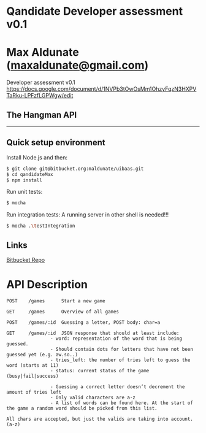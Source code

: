 ﻿# Qandidate Developer assessment v0.1
# Max Aldunate (maxaldunate@gmail.com)

Developer assessment v0.1
https://docs.google.com/document/d/1NVPb3tOwOsMm1OhzyFqzN3HXPVTaRku-LPFzfLGPWgw/edit


## The Hangman API
***

## Quick setup environment

Install Node.js and then:

```sh
$ git clone git@bitbucket.org:maldunate/uibaas.git
$ cd qandidateMax
$ npm install
```

Run unit tests:

```sh
$ mocha
```

Run integration tests:
A running server in other shell is needed!!!

```sh
$ mocha .\testIntegration
```

## Links
[Bitbucket Repo](https://bitbucket.org/maldunate/uibaas)


# API Description
	POST    /games      Start a new game

	GET     /games      Overview of all games

	POST    /games/:id  Guessing a letter, POST body: char=a

	GET     /games/:id  JSON response that should at least include:
                    - word: representation of the word that is being guessed. 
                    - Should contain dots for letters that have not been guessed yet (e.g. aw.so..)
                    - tries_left: the number of tries left to guess the word (starts at 11)
                    - status: current status of the game (busy|fail|success)

					- Guessing a correct letter doesn’t decrement the amount of tries left
					- Only valid characters are a-z
					- A list of words can be found here. At the start of the game a random word should be picked from this list.

    All chars are accepted, but just the valids are taking into account. (a-z)